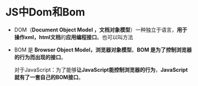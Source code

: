 # JS中Dom和Bom

- DOM（**Document Object Model ，文档对象模型**）一种独立于语言，**用于操作xml，html文档**的**应用编程接口**。也可以叫方法

- BOM 是 **Browser Object Model，浏览器对象模型**。**BOM 是为了控制浏览器的行为而出现的接口**。

  对于JavaScript：为了能够**让JavaScript能控制浏览器的行为**，**JavaScript就有了一套自己的BOM接口**。